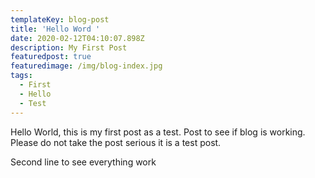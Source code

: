```yaml
---
templateKey: blog-post
title: 'Hello Word '
date: 2020-02-12T04:10:07.898Z
description: My First Post
featuredpost: true
featuredimage: /img/blog-index.jpg
tags:
  - First
  - Hello
  - Test
---
```

Hello World, this is my first post as a test. Post to see if blog is working. Please do not take the post serious it is a test post. 

Second line to see everything work
